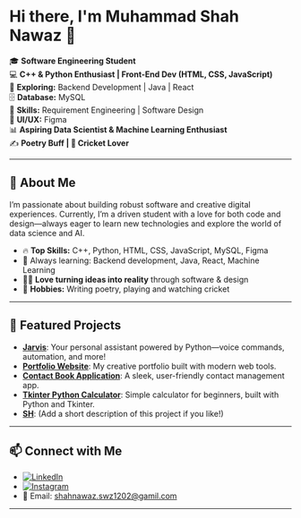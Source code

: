 # Hi there, I'm Muhammad Shah Nawaz 👋

🎓 **Software Engineering Student**  
💻 **C++ & Python Enthusiast | Front-End Dev (HTML, CSS, JavaScript)**  
🔭 **Exploring:** Backend Development | Java | React  
🗄️ **Database:** MySQL  
📝 **Skills:** Requirement Engineering | Software Design  
🎨 **UI/UX:** Figma  
📊 **Aspiring Data Scientist & Machine Learning Enthusiast**  
✍️ **Poetry Buff | 🏏 Cricket Lover**

---

## 🚀 About Me

I’m passionate about building robust software and creative digital experiences. Currently, I’m a driven student with a love for both code and design—always eager to learn new technologies and explore the world of data science and AI.

- 🔥 **Top Skills:** C++, Python, HTML, CSS, JavaScript, MySQL, Figma
- 🌱 Always learning: Backend development, Java, React, Machine Learning
- 🧑‍💻 **Love turning ideas into reality** through software & design
- 🎯 **Hobbies:** Writing poetry, playing and watching cricket

---

## 🌟 Featured Projects

- [**Jarvis**](https://github.com/swz-ultra-1202/Jarvis): Your personal assistant powered by Python—voice commands, automation, and more!
- [**Portfolio Website**](https://github.com/swz-ultra-1202/Shahnawaz-Portfolio_12): My creative portfolio built with modern web tools.
- [**Contact Book Application**](https://github.com/swz-ultra-1202/Contact-Book-Application): A sleek, user-friendly contact management app.
- [**Tkinter Python Calculator**](https://github.com/swz-ultra-1202/Tkinter_Python_Calculator_beginner): Simple calculator for beginners, built with Python and Tkinter.
- [**SH**](https://github.com/swz-ultra-1202/SH): (Add a short description of this project if you like!)

---

## 📫 Connect with Me

- [![LinkedIn](https://img.shields.io/badge/LinkedIn-blue?logo=linkedin)](https://www.linkedin.com/in/muhammad-shah-nawaz-491701340/)
- [![Instagram](https://img.shields.io/badge/Instagram-E4405F?logo=instagram&logoColor=white)](https://www.instagram.com/swz_1202/)
- 📧 Email: [shahnawaz.swz1202@gamil.com](mailto:shahnawaz.swz1202@gamil.com)

---

<!--
**swz-ultra-1202/swz-ultra-1202** is a ✨ _special_ ✨ repository because its `README.md` (this file) appears on your GitHub profile.
-->

